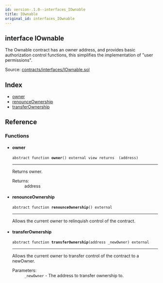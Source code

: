 ```yaml
---
id: version-.1.0--interfaces_IOwnable
title: IOwnable
original_id: interfaces_IOwnable
---
```


<div class="contract-doc"><div class="contract"><h2 class="contract-header"><span class="contract-kind">interface</span> IOwnable</h2><p class="description">The Ownable contract has an owner address, and provides basic authorization control functions, this simplifies the implementation of &quot;user permissions&quot;.</p><div class="source">Source: <a href="https://github.com/PolymathNetwork/polymath-core/blob/v2.0.0/contracts/interfaces/IOwnable.sol" target="_blank">contracts/interfaces/IOwnable.sol</a></div></div><div class="index"><h2>Index</h2><ul><li><a href="interfaces_IOwnable.html#owner">owner</a></li><li><a href="interfaces_IOwnable.html#renounceOwnership">renounceOwnership</a></li><li><a href="interfaces_IOwnable.html#transferOwnership">transferOwnership</a></li></ul></div><div class="reference"><h2>Reference</h2><div class="functions"><h3>Functions</h3><ul><li><div class="item function"><span id="owner" class="anchor-marker"></span><h4 class="name">owner</h4><div class="body"><code class="signature"><span>abstract </span>function <strong>owner</strong><span>() </span><span>external </span><span>view </span><span>returns  (address) </span></code><hr/><div class="description"><p>Returns owner.</p></div><dl><dt><span class="label-return">Returns:</span></dt><dd>address</dd></dl></div></div></li><li><div class="item function"><span id="renounceOwnership" class="anchor-marker"></span><h4 class="name">renounceOwnership</h4><div class="body"><code class="signature"><span>abstract </span>function <strong>renounceOwnership</strong><span>() </span><span>external </span></code><hr/><div class="description"><p>Allows the current owner to relinquish control of the contract.</p></div></div></div></li><li><div class="item function"><span id="transferOwnership" class="anchor-marker"></span><h4 class="name">transferOwnership</h4><div class="body"><code class="signature"><span>abstract </span>function <strong>transferOwnership</strong><span>(address _newOwner) </span><span>external </span></code><hr/><div class="description"><p>Allows the current owner to transfer control of the contract to a newOwner.</p></div><dl><dt><span class="label-parameters">Parameters:</span></dt><dd><div><code>_newOwner</code> - The address to transfer ownership to.</div></dd></dl></div></div></li></ul></div></div></div>
